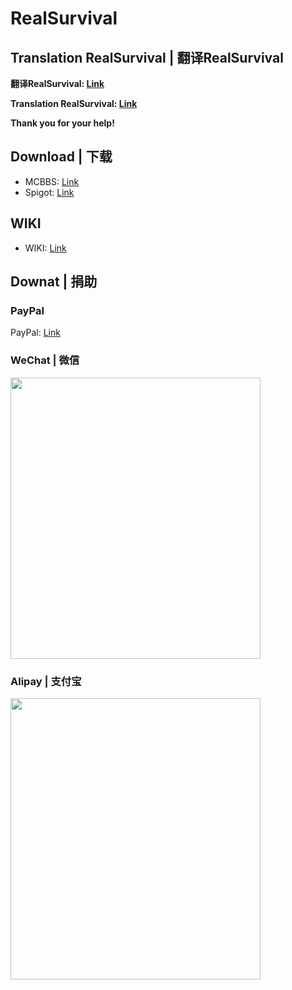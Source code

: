 # RealSurvival  
  
## Translation RealSurvival | 翻译RealSurvival  
  
**翻译RealSurvival: [Link](https://www.transifex.com/subr/realsurvival/dashboard/)**  
  
**Translation RealSurvival: [Link](https://www.transifex.com/subr/realsurvival/dashboard/)**  
  
**Thank you for your help!**  
  
## Download | 下载  
  
 * MCBBS: [Link](http://www.mcbbs.net/thread-691965-1-1.html)  
 * Spigot: [Link](https://www.spigotmc.org/resources/realsurvival-1-8-1-12.44213/)  
  
## WIKI  
  
 * WIKI: [Link](https://github.com/SchoolUniform/RealSurvival/wiki)  
  
## Downat | 捐助  
  
### PayPal  
PayPal: [Link](https://www.paypal.me/miSkYle)  
  
### WeChat | 微信  
<img src="https://i.loli.net/2018/05/12/5af6f5f0dbc06.png" width="400" height="450" />  
  
### Alipay | 支付宝  
<img src="https://i.loli.net/2018/05/12/5af6f5f0dbb5b.png" width="400" height="450" />  
 
